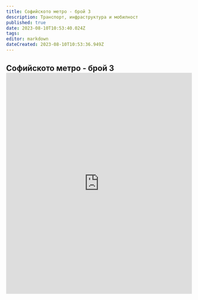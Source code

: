 ```yaml
---
title: Софийското метро - брой 3
description: Транспорт, инфраструктура и мобилност
published: true
date: 2023-08-10T10:53:40.024Z
tags: 
editor: markdown
dateCreated: 2023-08-10T10:53:36.949Z
---
```



<h2><span class="text-small">Софийското метро - брой 3</span>
<iframe src="https://drive.google.com/file/d/1V9rAOgzu55r6IwFcb8LE-mVam_okuTFP/preview"
    frameBorder="0"
    scrolling="auto"
    width="100%"
        height="600px"
></iframe>